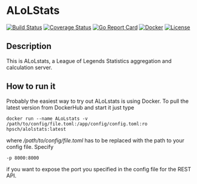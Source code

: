 # ALoLStats

[![Build Status](https://travis-ci.org/torlenor/alolstats.svg?branch=master)](https://travis-ci.org/torlenor/alolstats)
[![Coverage Status](https://coveralls.io/repos/github/torlenor/alolstats/badge.svg?branch=master)](https://coveralls.io/github/torlenor/alolstats?branch=master)
[![Go Report Card](https://goreportcard.com/badge/github.com/torlenor/alolstats)](https://goreportcard.com/report/github.com/torlenor/alolstats)
[![Docker](https://img.shields.io/docker/pulls/hpsch/alolstats.svg)](https://hub.docker.com/r/hpsch/alolstats/)
[![License](https://img.shields.io/badge/license-MIT-blue.svg)](/LICENSE)

## Description

This is ALoLstats, a League of Legends Statistics aggregation and calculation server.

## How to run it

Probably the easiest way to try out ALoLstats is using Docker. To pull the latest version from DockerHub and start it just type

```
docker run --name ALoLstats -v /path/to/config/file.toml:/app/config/config.toml:ro hpsch/alolstats:latest
```

where _/path/to/config/file.toml_ has to be replaced with the path to your config file. Specify
```
-p 8000:8000
```
if you want to expose the port you specified in the config file for the REST API.
